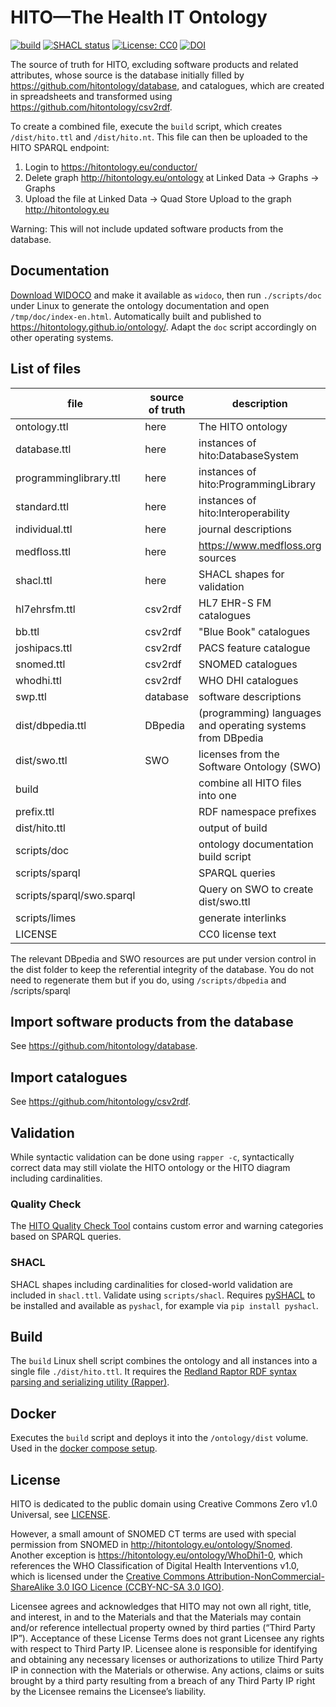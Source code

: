 # HITO—The Health IT Ontology

[![build](https://github.com/hitontology/ontology/actions/workflows/build.yml/badge.svg)](https://github.com/hitontology/ontology/actions/workflows/build.yml)
[![SHACL status](https://github.com/hitontology/ontology/actions/workflows/shacl.yml/badge.svg)](https://github.com/hitontology/ontology/actions/workflows/shacl.yml)
[![License: CC0](https://img.shields.io/badge/license-CC0-blue)](LICENSE)
[![DOI](https://zenodo.org/badge/207314773.svg)](https://zenodo.org/badge/latestdoi/207314773)

The source of truth for HITO, excluding software products and related attributes, whose source is the database initially filled by <https://github.com/hitontology/database>, and catalogues, which are created in spreadsheets and transformed using <https://github.com/hitontology/csv2rdf>.

To create a combined file, execute the `build` script, which creates `/dist/hito.ttl` and `/dist/hito.nt`.
This file can then be uploaded to the HITO SPARQL endpoint:

1. Login to <https://hitontology.eu/conductor/>
2. Delete graph http://hitontology.eu/ontology at Linked Data -> Graphs -> Graphs
3. Upload the file at Linked Data -> Quad Store Upload to the graph <http://hitontology.eu>

Warning: This will not include updated software products from the database.

## Documentation
[Download WIDOCO](https://github.com/dgarijo/Widoco/releases) and make it available as `widoco`, then run `./scripts/doc` under Linux to generate the ontology documentation and open `/tmp/doc/index-en.html`.
Automatically built and published to <https://hitontology.github.io/ontology/>.
Adapt the `doc` script accordingly on other operating systems.

## List of files

file					| source of truth	| description
--						| --				| --
ontology.ttl			| here				| The HITO ontology
database.ttl			| here				| instances of hito:DatabaseSystem
programminglibrary.ttl	| here 				| instances of hito:ProgrammingLibrary
standard.ttl			| here				| instances of hito:Interoperability
individual.ttl			| here				| journal descriptions
medfloss.ttl			| here				| <https://www.medfloss.org> sources
shacl.ttl				| here				| SHACL shapes for validation
hl7ehrsfm.ttl			| csv2rdf			| HL7 EHR-S FM catalogues
bb.ttl					| csv2rdf	 		| "Blue Book" catalogues
joshipacs.ttl			| csv2rdf			| PACS feature catalogue
snomed.ttl				| csv2rdf			| SNOMED catalogues
whodhi.ttl				| csv2rdf			| WHO DHI catalogues
swp.ttl					| database			| software descriptions
dist/dbpedia.ttl		| DBpedia			| (programming) languages and operating systems from DBpedia
dist/swo.ttl			| SWO				| licenses from the Software Ontology (SWO)
build					| 					| combine all HITO files into one
prefix.ttl				| 					| RDF namespace prefixes
dist/hito.ttl			| 					| output of build
scripts/doc				| 					| ontology documentation build script
scripts/sparql			| 					| SPARQL queries
scripts/sparql/swo.sparql|					| Query on SWO to create dist/swo.ttl
scripts/limes			| 					| generate interlinks
LICENSE					| 					| CC0 license text

The relevant DBpedia and SWO resources are put under version control in the dist folder to keep the referential integrity of the database.
You do not need to regenerate them but if you do, using `/scripts/dbpedia` and /scripts/sparql

## Import software products from the database
See <https://github.com/hitontology/database>.

## Import catalogues
See <https://github.com/hitontology/csv2rdf>.

## Validation
While syntactic validation can be done using `rapper -c`, syntactically correct data may still violate the HITO ontology or the HITO diagram including cardinalities.

### Quality Check
The [HITO Quality Check Tool](https://hitontology.eu/qualitycheck/) contains custom error and warning categories based on SPARQL queries.

### SHACL
SHACL shapes including cardinalities for closed-world validation are included in `shacl.ttl`.
Validate using `scripts/shacl`.
Requires [pySHACL](https://github.com/RDFLib/pySHACL) to be installed and available as `pyshacl`, for example via `pip install pyshacl`.

## Build

The `build` Linux shell script combines the ontology and all instances into a single file `./dist/hito.ttl`.
It requires the [Redland Raptor RDF syntax parsing and serializing utility (Rapper)](https://librdf.org/).

## Docker

Executes the `build` script and deploys it into the `/ontology/dist` volume.
Used in the [docker compose setup](https://github.com/hitontology/docker).

## License

HITO is dedicated to the public domain using Creative Commons Zero v1.0 Universal, see [LICENSE](LICENSE).

However, a small amount of SNOMED CT terms are used with special permission from SNOMED in <http://hitontology.eu/ontology/Snomed>.
Another exception is <https://hitontology.eu/ontology/WhoDhi1-0>, which references the WHO Classification of Digital Health Interventions v1.0, which is licensed under the [Creative Commons Attribution-NonCommercial-ShareAlike 3.0 IGO Licence (CCBY-NC-SA 3.0 IGO)](https://creativecommons.org/licenses/by-nc-sa/3.0/igo/).

Licensee agrees and acknowledges that HITO may not own all right, title, and interest, in and to the Materials and that the Materials may contain and/or reference intellectual property owned by third parties (“Third Party IP”).
Acceptance of these License Terms does not grant Licensee any rights with respect to Third Party IP.
Licensee alone is responsible for identifying and obtaining any necessary licenses or authorizations to utilize Third Party IP in connection with the Materials or otherwise.
Any actions, claims or suits brought by a third party resulting from a breach of any Third Party IP right by the Licensee remains the Licensee’s liability.
